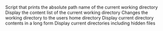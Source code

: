 Script that prints the absolute path name of the current working directory
Display the content list of the current working directory
Changes the working directory to the users home directory
Display current directory contents in a long form
Display current directories including hidden files
